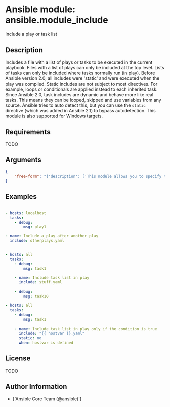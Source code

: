 # Ansible module: ansible.module_include


Include a play or task list

## Description

Includes a file with a list of plays or tasks to be executed in the current playbook.
Files with a list of plays can only be included at the top level. Lists of tasks can only be included where tasks normally run (in play).
Before Ansible version 2.0, all includes were 'static' and were executed when the play was compiled.
Static includes are not subject to most directives. For example, loops or conditionals are applied instead to each inherited task.
Since Ansible 2.0, task includes are dynamic and behave more like real tasks. This means they can be looped, skipped and use variables from any source. Ansible tries to auto detect this, but you can use the `static` directive (which was added in Ansible 2.1) to bypass autodetection.
This module is also supported for Windows targets.

## Requirements

TODO

## Arguments

``` json
{
    "free-form": "{'description': ['This module allows you to specify the name of the file directly without any other options.']}",
}
```

## Examples


``` yaml

- hosts: localhost
  tasks:
    - debug:
        msg: play1

- name: Include a play after another play
  include: otherplays.yaml


- hosts: all
  tasks:
    - debug:
        msg: task1

    - name: Include task list in play
      include: stuff.yaml

    - debug:
        msg: task10

- hosts: all
  tasks:
    - debug:
        msg: task1

    - name: Include task list in play only if the condition is true
      include: "{{ hostvar }}.yaml"
      static: no
      when: hostvar is defined

```

## License

TODO

## Author Information
  - ['Ansible Core Team (@ansible)']
